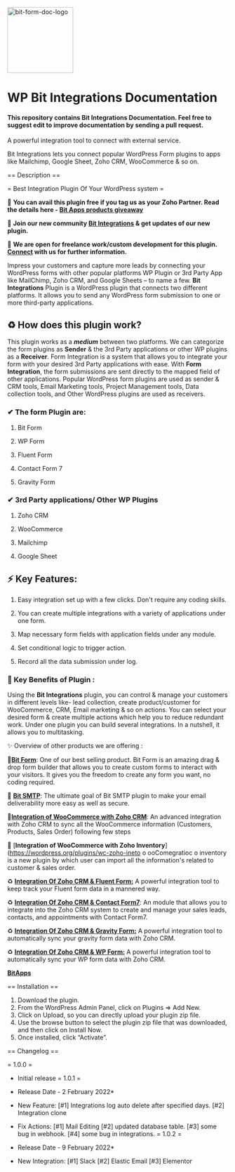 <img src="https://docs.bit-integrations.bitapps.pro/img/logo.svg" alt="bit-form-doc-logo" height="150">


#  WP Bit Integrations Documentation

#### This repository contains Bit Integrations Documentation. Feel free to suggest edit to improve documentation by sending a pull request.

A powerful integration tool to connect with external service.

Bit Integrations lets you connect popular WordPress Form plugins to apps like Mailchimp, Google Sheet, Zoho CRM, WooCommerce & so on.

== Description ==

= Best Integration Plugin Of Your WordPress system =

📢 **You can avail this plugin free if you tag us as your Zoho Partner. Read the details here - [Bit Apps products giveaway](https://www.bitapps.pro/zoho-partner-tag)**



📢 **Join our new community [Bit Integrations](https://www.facebook.com/groups/formsintegrations) & get updates of our new plugin.**


📢 **We are open for freelance work/custom development for this plugin. [Connect](https://bitapps.pro/contact) with us for further information.**

Impress your customers and capture more leads by connecting your WordPress forms with other popular platforms WP Plugin or 3rd Party App like MailChimp, Zoho CRM, and Google Sheets – to name a few. **Bit Integrations** Plugin is a WordPress plugin that connects two different platforms. It allows you to send any WordPress form submission to one or more third-party applications.

## ♻ How does this plugin work?

This plugin works as a ***medium*** between two platforms. We can categorize the form plugins as **Sender** & the 3rd Party applications or other WP plugins as a **Receiver**. Form Integration is a system that allows you to integrate your form with your desired 3rd Party applications with ease. With **Form Integration**, the form submissions are sent directly to the mapped field of other applications. Popular WordPress form plugins are used as sender & CRM tools, Email Marketing tools, Project Management tools, Data collection tools, and Other WordPress plugins are used as receivers.  


### ✔ The form Plugin are:

1.  Bit Form
    
2.  WP Form
    
3.  Fluent Form
    
4.  Contact Form 7
    
5.  Gravity Form
    
### ✔ 3rd Party applications/ Other WP Plugins

1.  Zoho CRM
    
2.  WooCommerce
    
3.  Mailchimp

4. Google Sheet

## ⚡ Key Features:



1.  Easy integration set up with a few clicks. Don't require any coding skills.
    
2.  You can create multiple integrations with a variety of applications under one form.
    
3.  Map necessary form fields with application fields under any module.
    
4.  Set conditional logic to trigger action.
    
5. Record all the data submission under log.

### 🎉 Key Benefits of Plugin :

Using the **Bit Integrations** plugin, you can control & manage your customers in different levels like- lead collection, create product/customer for WooCommerce, CRM, Email marketing & so on actions. You can select your desired form & create multiple actions which help you to reduce redundant work. Under one plugin you can build several integrations. In a nutshell, it allows you to multitasking.

✨ Overview of other products we are offering :

📝[**Bit Form**](https://wordpress.org/plugins/bit-form/): One of our best selling product. Bit Form is an amazing drag & drop form builder that allows you to create custom forms to interact with your visitors. It gives you the freedom to create any form you want, no coding required.

📧 [**Bit SMTP**](https://wordpress.org/plugins/bit-smtp/): The ultimate goal of Bit SMTP plugin to make your email deliverability more easy as well as secure.

🛒[**Integration of WooCommerce with Zoho CRM**](https://wordpress.org/plugins/crm-for-wc-in-zoho/): An advanced integration with Zoho CRM to sync all the WooCommerce information (Customers, Products, Sales Order) following few steps

🛒 [**Integration of WooCommerce with Zoho Inventory**](https://wordpress.org/plugins/wc-zoho-ineto o ooComegratioc o inventory  is a new plugin by which user can import all the information's related to customer & sales order.

♻ [**Integration Of Zoho CRM & Fluent Form:**](https://wordpress.org/plugins/integration-of-zoho-crm-and-fluent-form/)  A powerful integration tool to keep track your Fluent form data in a mannered way.

♻ [**Integration Of Zoho CRM & Contact Form7**](https://wordpress.org/plugins/integration-of-zoho-crm-and-contact-form-7/): An module that allows you to integrate into the Zoho CRM system to create and manage your sales leads, contacts, and appointments with Contact Form7.

♻ [**Integration Of Zoho CRM & Gravity Form:**](https://wordpress.org/plugins/integration-of-zoho-crm-and-gravity-forms/)  A powerful integration tool to automatically sync your gravity form data with Zoho CRM.

♻ [**Integration Of Zoho CRM & WP Form:**](https://wordpress.org/plugins/integration-of-zoho-crm-and-wpforms/)  A powerful integration tool to automatically sync your WP form data with Zoho CRM.


**[BitApps](https://www.bitapps.pro/)**



== Installation ==

1. Download the plugin.
2. From the WordPress Admin Panel, click on Plugins => Add New.
3. Click on Upload, so you can directly upload your plugin zip file.
4. Use the browse button to select the plugin zip file that was downloaded, and then click on Install Now.
5. Once installed, click “Activate”.


== Changelog ==

= 1.0.0 =
* Initial release
= 1.0.1 =
* Release Date - 2 February 2022*
* New Feature:
    [#1] Integrations log auto delete after specified days.
    [#2] Integration clone

* Fix Actions:
    [#1] Mail Editing
    [#2] updated database table.
    [#3] some bug in webhook.
    [#4] some bug in integrations.
= 1.0.2 =
* Release Date - 9 February 2022*
* New Integration:
    [#1] Slack
    [#2] Elastic Email
    [#3] Elementor
    